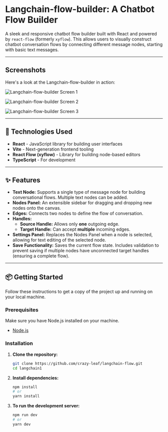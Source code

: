 # Langchain-flow-builder: A Chatbot Flow Builder

A sleek and responsive chatbot flow builder built with React and powered by `react-flow` (formerly `xyflow`). This allows users to visually construct chatbot conversation flows by connecting different message nodes, starting with basic text messages.

---

## Screenshots

Here's a look at the Langchain-flow-builder in action:

![Langchain-flow-builder Screen 1](https://github.com/crazy-leaf/langchain-flow/blob/main/screenshots/Screenshot%202025-07-29%20at%203.43.29%E2%80%AFAM.png)

![Langchain-flow-builder Screen 2](https://github.com/crazy-leaf/langchain-flow/blob/main/screenshots/Screenshot%202025-07-29%20at%203.44.39%E2%80%AFAM.png)

![Langchain-flow-builder Screen 3](https://github.com/crazy-leaf/langchain-flow/blob/main/screenshots/Screenshot%202025-07-29%20at%203.44.51%E2%80%AFAM.png)

---

## 🚀 Technologies Used

* **React** - JavaScript library for building user interfaces
* **Vite** - Next-generation frontend tooling
* **React Flow (xyflow)** - Library for building node-based editors
* **TypeScript** - For development

---

## ✨ Features

* **Text Node:** Supports a single type of message node for building conversational flows. Multiple text nodes can be added.
* **Nodes Panel:** An extensible sidebar for dragging and dropping new nodes onto the canvas.
* **Edges:** Connects two nodes to define the flow of conversation.
* **Handles:**
    * **Source Handle:** Allows only **one** outgoing edge.
    * **Target Handle:** Can accept **multiple** incoming edges.
* **Settings Panel:** Replaces the Nodes Panel when a node is selected, allowing for text editing of the selected node.
* **Save Functionality:** Saves the current flow state. Includes validation to prevent saving if multiple nodes have unconnected target handles (ensuring a complete flow).

---

## 📦 Getting Started

Follow these instructions to get a copy of the project up and running on your local machine.

### Prerequisites

Make sure you have Node.js installed on your machine.

* [Node.js](https://nodejs.org/en/)

### Installation

1.  **Clone the repository:**
    ```bash
    git clone https://github.com/crazy-leaf/langchain-flow.git
    cd langchain1
    ```
2.  **Install dependencies:**
    ```bash
    npm install
    # or
    yarn install
    ```
3.  **To run the development server:**
    ```bash
    npm run dev
    # or
    yarn dev
    ```
